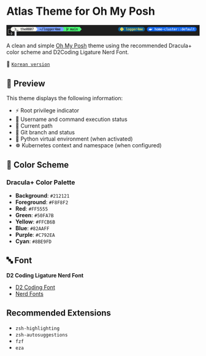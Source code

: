 # Atlas Theme for Oh My Posh

![img1](img/img1.png)

A clean and simple [Oh My Posh](https://ohmyposh.dev/) theme using the recommended Dracula+ color scheme and D2Coding Ligature Nerd Font.

🚀 [`Korean version`](README_kr.md)

## 📸 Preview

This theme displays the following information:
- ⚡️ Root privilege indicator
- 👤 Username and command execution status
- 📁 Current path
- 🌿 Git branch and status
- 🐍 Python virtual environment (when activated)
- ☸️ Kubernetes context and namespace (when configured)

## 🎨 Color Scheme

### Dracula+ Color Palette
- **Background**: `#212121`
- **Foreground**: `#F8F8F2`
- **Red**: `#FF5555`
- **Green**: `#50FA7B`
- **Yellow**: `#FFCB6B`
- **Blue**: `#82AAFF`
- **Purple**: `#C792EA`
- **Cyan**: `#8BE9FD`

## 🔤 Font

**D2 Coding Ligature Nerd Font**
- [D2 Coding Font](https://github.com/naver/d2codingfont)
- [Nerd Fonts](https://www.nerdfonts.com/)


## Recommended Extensions
- `zsh-highlighting`
- `zsh-autosuggestions`
- `fzf`
- `eza`
